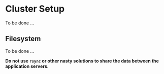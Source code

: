 # Cluster Setup

To be done ...

## Filesystem

To be done ...

**Do not use `rsync` or other nasty solutions to share the data between the application servers**. 


